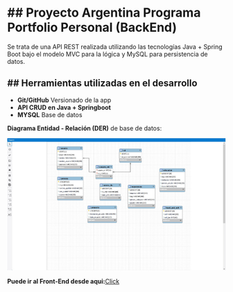 <h1>## Proyecto Argentina Programa Portfolio Personal (BackEnd)</h1>

Se trata de una API REST realizada utilizando las tecnologías Java + Spring Boot bajo el modelo MVC para la lógica y MySQL para persistencia de datos.

<h2>## Herramientas utilizadas en el desarrollo</h2>

- <b>Git/GitHub</b> Versionado de la app
- <b>API CRUD en Java + Springboot</b>
- <b>MYSQL</b> Base de datos

<b>Diagrama Entidad - Relación (DER)</b> de base de datos:

<img src="https://github.com/MauriRios/APFrontEnd/blob/main/src/assets/img/DER.jpg?raw=true" style="max-width: 100%; display: inline-block;" />

<b>Puede ir al Front-End desde aqui:</b><a href="https://github.com/MauriRios/APFrontEnd">Click</a>
